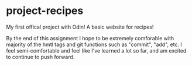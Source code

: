 # project-recipes

My first offical project with Odin! A basic website for recipes!

By the end of this assignment I hope to be extremely comforable with majority of the hmtl tags and git functions such as "commit", "add", etc. I feel semi-comfortable and feel like I've learned a lot so far, and am excited to continue to push forward. 